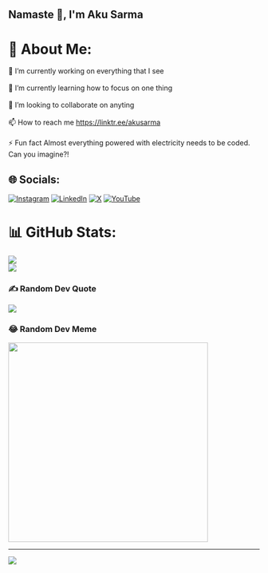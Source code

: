 ## Namaste 🙏, I'm Aku Sarma 

# 💫 About Me:
🔭 I’m currently working on everything that I see<br><br>🌱 I’m currently learning how to focus on one thing<br><br>👯 I’m looking to collaborate on anyting<br><br>📫 How to reach me https://linktr.ee/akusarma<br><br>⚡ Fun fact Almost everything powered with electricity needs to be coded. Can you imagine?!


## 🌐 Socials:
[![Instagram](https://img.shields.io/badge/Instagram-%23E4405F.svg?logo=Instagram&logoColor=white)](https://instagram.com/aku_sarma_) [![LinkedIn](https://img.shields.io/badge/LinkedIn-%230077B5.svg?logo=linkedin&logoColor=white)](https://linkedin.com/in/akusarma) [![X](https://img.shields.io/badge/X-black.svg?logo=X&logoColor=white)](https://x.com/Akusarma) [![YouTube](https://img.shields.io/badge/YouTube-%23FF0000.svg?logo=YouTube&logoColor=white)](https://youtube.com/@akusarma686) 

# 📊 GitHub Stats:
![](https://github-readme-streak-stats.herokuapp.com/?user=AkuSarma&theme=dark&hide_border=false)<br/>
![](https://github-readme-stats.vercel.app/api/top-langs/?username=AkuSarma&theme=dark&hide_border=false&include_all_commits=true&count_private=true&layout=compact)

### ✍️ Random Dev Quote
![](https://quotes-github-readme.vercel.app/api?type=horizontal&theme=radical)

### 😂 Random Dev Meme
<img src='https://randommeme-five.vercel.app/' style="height: 400px;"/>

---
[![](https://visitcount.itsvg.in/api?id=AkuSarma&icon=0&color=0)](https://visitcount.itsvg.in)

